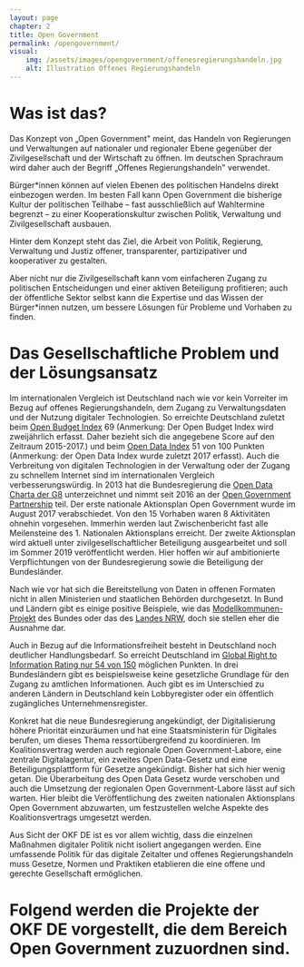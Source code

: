 ```yaml
---
layout: page
chapter: 2
title: Open Government
permalink: /opengovernment/
visual:
    img: /assets/images/opengovernment/offenesregierungshandeln.jpg
    alt: Illustration Offenes Regierungshandeln
---
```


# Was ist das?

Das Konzept von „Open Government" meint, das Handeln von Regierungen und Verwaltungen auf nationaler und regionaler Ebene gegenüber der Zivilgesellschaft und der Wirtschaft zu öffnen. Im deutschen Sprachraum wird daher auch der Begriff „Offenes Regierungshandeln" verwendet.

Bürger*innen können auf vielen Ebenen des politischen Handelns direkt einbezogen werden. Im besten Fall kann Open Government die bisherige Kultur der politischen Teilhabe – fast ausschließlich auf Wahltermine begrenzt – zu einer Kooperationskultur zwischen Politik, Verwaltung und Zivilgesellschaft ausbauen.

Hinter dem Konzept steht das Ziel, die Arbeit von Politik, Regierung, Verwaltung und Justiz offener, transparenter, partizipativer und kooperativer zu gestalten.

Aber nicht nur die Zivilgesellschaft kann vom einfacheren Zugang zu politischen Entscheidungen und einer aktiven Beteiligung profitieren; auch der öffentliche Sektor selbst kann die Expertise und das Wissen der Bürger*innen nutzen, um bessere Lösungen für Probleme und Vorhaben zu finden.		

# Das Gesellschaftliche Problem und der Lösungsansatz

Im internationalen Vergleich ist Deutschland nach wie vor kein Vorreiter im Bezug auf offenes Regierungshandeln, dem Zugang zu Verwaltungsdaten und der Nutzung digitaler Technologien. So erreichte Deutschland zuletzt beim [Open Budget Index](https://www.internationalbudget.org/open-budget-survey/results-by-country/country-info/?country=de) 69 (Anmerkung: Der Open Budget Index wird zweijährlich erfasst. Daher bezieht sich die angegebene Score auf den Zeitraum 2015-2017.) und beim [Open Data Index](https://index.okfn.org/place/de/) 51 von 100 Punkten (Anmerkung: der Open Data Index wurde zuletzt 2017 erfasst). Auch die Verbreitung von digitalen Technologien in der Verwaltung oder der Zugang zu schnellem Internet sind im internationalen Vergleich verbesserungswürdig. In 2013 hat die Bundesregierung die [Open Data Charta der G8](https://opendatacharter.net/resource/g8-open-data-charter/) unterzeichnet und nimmt seit 2016 an der [Open Government Partnership](https://www.opengovpartnership.org/countries/germany) teil. Der erste nationale Aktionsplan Open Government wurde im August 2017 verabschiedet. Von den 15 Vorhaben waren 8 Aktivitäten ohnehin vorgesehen. Immerhin werden laut Zwischenbericht fast alle Meilensteine des 1. Nationalen Aktionsplans erreicht. Der zweite Aktionsplan wird aktuell unter zivilgesellschaftlicher Beteiligung ausgearbeitet und soll im Sommer 2019 veröffentlicht werden. Hier hoffen wir auf ambitionierte Verpflichtungen von der Bundesregierung sowie die Beteiligung der Bundesländer. 

Nach wie vor hat sich die Bereitstellung von Daten in offenen Formaten nicht in allen Ministerien und staatlichen Behörden durchgesetzt. In Bund und Ländern gibt es einige positive Beispiele, wie das [Modellkommunen-Projekt](http://open-government-kommunen.de/) des Bundes oder das des [Landes NRW](https://www.land.nrw/de/pressemitteilung/land-investiert-91-millionen-euro-modellkommunen-um-digitale-angebote-fuer-buerger), doch sie stellen eher die Ausnahme dar. 

Auch in Bezug auf die Informationsfreiheit besteht in Deutschland noch deutlicher Handlungsbedarf. So erreicht Deutschland im [Global Right to Information Rating nur 54 von 150](https://www.rti-rating.org/country-detail/?country=Germany) möglichen Punkten. In drei Bundesländern gibt es beispielsweise keine gesetzliche Grundlage für den Zugang zu amtlichen Informationen. Auch gibt es im Unterschied zu anderen Ländern in Deutschland kein Lobbyregister oder ein öffentlich zugängliches Unternehmensregister.

Konkret hat die neue Bundesregierung angekündigt, der Digitalisierung höhere Priorität einzuräumen und hat eine Staatsministerin für Digitales berufen, um dieses Thema ressortübergreifend zu koordinieren. Im Koalitionsvertrag werden auch regionale Open Government-Labore, eine zentrale Digitalagentur, ein zweites Open Data-Gesetz und eine Beteiligungsplattform für Gesetze angekündigt. Bisher hat sich hier wenig getan. Die Überarbeitung des Open Data Gesetz wurde verschoben und auch die Umsetzung der regionalen Open Government-Labore lässt auf sich warten. Hier bleibt die Veröffentlichung des zweiten nationalen Aktionsplans Open Government abzuwarten, um festzustellen welche Aspekte des Koalitionsvertrags umgesetzt werden. 

Aus Sicht der OKF DE ist es vor allem wichtig, dass die einzelnen Maßnahmen digitaler Politik nicht isoliert angegangen werden. Eine umfassende Politik für das digitale Zeitalter und offenes Regierungshandeln muss Gesetze, Normen und Praktiken etablieren die eine offene und gerechte Gesellschaft ermöglichen.

# Folgend werden die Projekte der OKF DE vorgestellt, die dem Bereich Open Government zuzuordnen sind.
